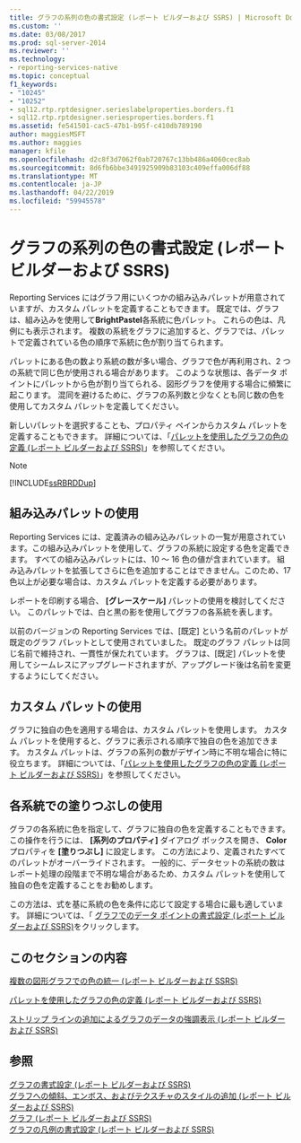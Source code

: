 ```yaml
---
title: グラフの系列の色の書式設定 (レポート ビルダーおよび SSRS) | Microsoft Docs
ms.custom: ''
ms.date: 03/08/2017
ms.prod: sql-server-2014
ms.reviewer: ''
ms.technology:
- reporting-services-native
ms.topic: conceptual
f1_keywords:
- "10245"
- "10252"
- sql12.rtp.rptdesigner.serieslabelproperties.borders.f1
- sql12.rtp.rptdesigner.seriesproperties.borders.f1
ms.assetid: fe541501-cac5-47b1-b95f-c410db789190
author: maggiesMSFT
ms.author: maggies
manager: kfile
ms.openlocfilehash: d2c8f3d7062f0ab720767c13bb486a4060cec8ab
ms.sourcegitcommit: 8d6fb6bbe3491925909b83103c409effa006df88
ms.translationtype: MT
ms.contentlocale: ja-JP
ms.lasthandoff: 04/22/2019
ms.locfileid: "59945578"
---
```

# <a name="formatting-series-colors-on-a-chart-report-builder-and-ssrs"></a>グラフの系列の色の書式設定 (レポート ビルダーおよび SSRS)
  Reporting Services にはグラフ用にいくつかの組み込みパレットが用意されていますが、カスタム パレットを定義することもできます。 既定では、グラフは、組み込みを使用して**BrightPastel**各系統に色パレット。 これらの色は、凡例にも表示されます。 複数の系統をグラフに追加すると、グラフでは、パレットで定義されている色の順序で系統に色が割り当てられます。  
  
 パレットにある色の数より系統の数が多い場合、グラフで色が再利用され、2 つの系統で同じ色が使用される場合があります。 このような状態は、各データ ポイントにパレットから色が割り当てられる、図形グラフを使用する場合に頻繁に起こります。 混同を避けるために、グラフの系列数と少なくとも同じ数の色を使用してカスタム パレットを定義してください。  
  
 新しいパレットを選択することも、プロパティ ペインからカスタム パレットを定義することもできます。 詳細については、「[パレットを使用したグラフの色の定義 &#40;レポート ビルダーおよび SSRS&#41;](define-colors-on-a-chart-using-a-palette-report-builder-and-ssrs.md)」を参照してください。  
  
> [!NOTE]  
>  [!INCLUDE[ssRBRDDup](../../includes/ssrbrddup-md.md)]  
  
## <a name="using-built-in-palettes"></a>組み込みパレットの使用  
 Reporting Services には、定義済みの組み込みパレットの一覧が用意されています。この組み込みパレットを使用して、グラフの系統に設定する色を定義できます。 すべての組み込みパレットには、10 ～ 16 色の値が含まれています。 組み込みパレットを拡張してさらに色を追加することはできません。このため、17 色以上が必要な場合は、カスタム パレットを定義する必要があります。  
  
 レポートを印刷する場合、 **[グレースケール]** パレットの使用を検討してください。 このパレットでは、白と黒の影を使用してグラフの各系統を表します。  
  
 以前のバージョンの Reporting Services では、[既定] という名前のパレットが既定のグラフ パレットとして使用されていました。 既定のグラフ パレットは同じ名前で維持され、一貫性が保たれています。 グラフは、[既定] パレットを使用してシームレスにアップグレードされますが、アップグレード後は名前を変更するようにしてください。  
  
## <a name="using-custom-palettes"></a>カスタム パレットの使用  
 グラフに独自の色を適用する場合は、カスタム パレットを使用します。 カスタム パレットを使用すると、グラフに表示される順序で独自の色を追加できます。 カスタム パレットは、グラフの系列の数がデザイン時に不明な場合に特に役立ちます。 詳細については、「[パレットを使用したグラフの色の定義 &#40;レポート ビルダーおよび SSRS&#41;](define-colors-on-a-chart-using-a-palette-report-builder-and-ssrs.md)」を参照してください。  
  
## <a name="using-a-color-fill-on-each-series"></a>各系統での塗りつぶしの使用  
 グラフの各系統に色を指定して、グラフに独自の色を定義することもできます。 この操作を行うには、 **[系列のプロパティ]** ダイアログ ボックスを開き、 **Color** プロパティを **[塗りつぶし]** に設定します。 この方法により、定義されたすべてのパレットがオーバーライドされます。 一般的に、データセットの系統の数はレポート処理の段階まで不明な場合があるため、カスタム パレットを使用して独自の色を定義することをお勧めします。  
  
 この方法は、式を基に系統の色を条件に応じて設定する場合に最も適しています。  詳細については、「 [グラフでのデータ ポイントの書式設定 (レポート ビルダーおよび SSRS)](formatting-data-points-on-a-chart-report-builder-and-ssrs.md)をクリックします。  
  
## <a name="in-this-section"></a>このセクションの内容  
 [複数の図形グラフでの色の統一 &#40;レポート ビルダーおよび SSRS&#41;](charts-report-builder-and-ssrs.md)  
  
 [パレットを使用したグラフの色の定義 &#40;レポート ビルダーおよび SSRS&#41;](define-colors-on-a-chart-using-a-palette-report-builder-and-ssrs.md)  
  
 [ストリップ ラインの追加によるグラフのデータの強調表示 &#40;レポート ビルダーおよび SSRS&#41;](highlight-chart-data-by-adding-strip-lines-report-builder-and-ssrs.md)  
  
## <a name="see-also"></a>参照  
 [グラフの書式設定 (レポート ビルダーおよび SSRS)](formatting-a-chart-report-builder-and-ssrs.md)   
 [グラフへの傾斜、エンボス、およびテクスチャのスタイルの追加 &#40;レポート ビルダーおよび SSRS&#41;](chart-effects-add-bevel-emboss-or-texture-report-builder.md)   
 [グラフ &#40;レポート ビルダーおよび SSRS&#41;](charts-report-builder-and-ssrs.md)   
 [グラフの凡例の書式設定 &#40;レポート ビルダーおよび SSRS&#41;](chart-legend-formatting-report-builder.md)  
  
  
